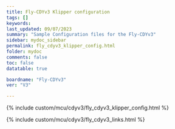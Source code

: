 ```yaml
---
title: Fly-CDYv3 Klipper configuration
tags: []
keywords: 
last_updated: 09/07/2023
summary: "Sample Configuration files for the Fly-CDYv3"
sidebar: mydoc_sidebar
permalink: fly_cdyv3_klipper_config.html
folder: mydoc
comments: false
toc: false
datatable: true

boardname: "Fly-CDYv3" 
ver: "V3" 

---
```


{% include custom/mcu/cdyv3/fly_cdyv3_klipper_config.html %}

{% include custom/mcu/cdyv3/fly_cdyv3_links.html %}
